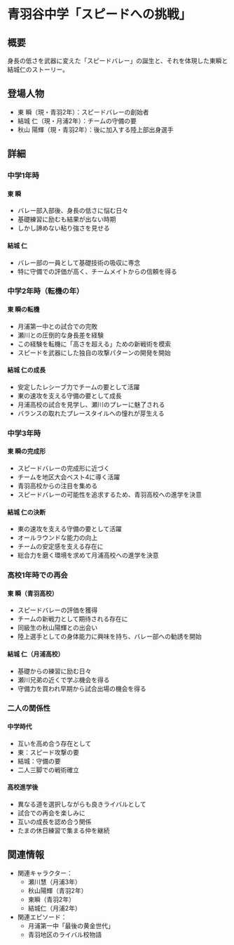# 青羽谷中学「スピードへの挑戦」

## 概要
身長の低さを武器に変えた「スピードバレー」の誕生と、それを体現した東瞬と結城仁のストーリー。

## 登場人物
- 東 瞬（現・青羽2年）：スピードバレーの創始者
- 結城 仁（現・月浦2年）：チームの守備の要
- 秋山 陽輝（現・青羽2年）：後に加入する陸上部出身選手

## 詳細

### 中学1年時

#### 東 瞬
- バレー部入部後、身長の低さに悩む日々
- 基礎練習に励むも結果が出ない時期
- しかし諦めない粘り強さを見せる

#### 結城 仁
- バレー部の一員として基礎技術の吸収に専念
- 特に守備での評価が高く、チームメイトからの信頼を得る

### 中学2年時（転機の年）

#### 東 瞬の転機
- 月浦第一中との試合での完敗
- 瀬川との圧倒的な身長差を経験
- この経験を転機に「高さを超える」ための新戦術を模索
- スピードを武器にした独自の攻撃パターンの開発を開始

#### 結城 仁の成長
- 安定したレシーブ力でチームの要として活躍
- 東の速攻を支える守備の要として成長
- 月浦高校の試合を見学し、瀬川のプレーに魅了される
- バランスの取れたプレースタイルへの憧れが芽生える

### 中学3年時

#### 東 瞬の完成形
- スピードバレーの完成形に近づく
- チームを地区大会ベスト4に導く活躍
- 青羽高校からの注目を集める
- スピードバレーの可能性を追求するため、青羽高校への進学を決意

#### 結城 仁の決断
- 東の速攻を支える守備の要として活躍
- オールラウンドな能力の向上
- チームの安定感を支える存在に
- 総合力を磨く環境を求めて月浦高校への進学を決意

### 高校1年時での再会

#### 東 瞬（青羽高校）
- スピードバレーの評価を獲得
- チームの新戦力として期待される存在に
- 同級生の秋山陽輝との出会い
- 陸上選手としての身体能力に興味を持ち、バレー部への勧誘を開始

#### 結城 仁（月浦高校）
- 基礎からの練習に励む日々
- 瀬川兄弟の近くで学ぶ機会を得る
- 守備力を買われ早期から試合出場の機会を得る

### 二人の関係性

#### 中学時代
- 互いを高め合う存在として
- 東：スピード攻撃の要
- 結城：守備の要
- 二人三脚での戦術確立

#### 高校進学後
- 異なる道を選択しながらも良きライバルとして
- 試合での再会を楽しみに
- 互いの成長を認め合う関係
- たまの休日練習で集まる仲を継続

## 関連情報
- 関連キャラクター：
  - 瀬川慧（月浦3年）
  - 秋山陽輝（青羽2年）
  - 東瞬（青羽2年）
  - 結城仁（月浦2年）
- 関連エピソード：
  - 月浦第一中「最後の黄金世代」
  - 青羽地区のライバル校物語
